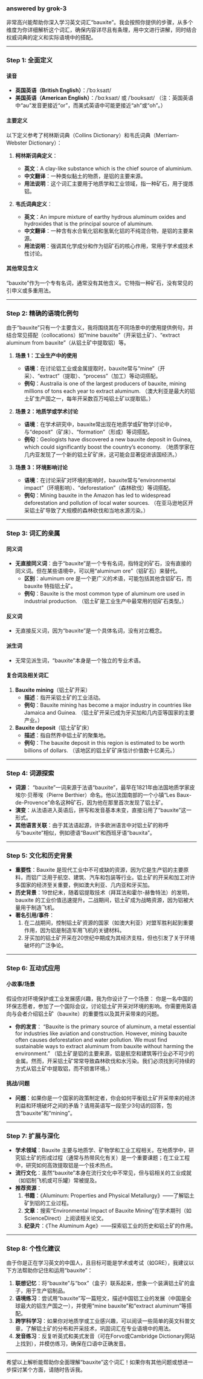 ### answered by grok-3
非常高兴能帮助你深入学习英文词汇“bauxite”。我会按照你提供的步骤，从多个维度为你详细解析这个词汇，确保内容详尽且有条理，用中文进行讲解，同时结合权威词典的定义和实际语境中的搭配。

---

### Step 1: 全面定义

#### 读音
- **英国英语（British English）**：/ˈbɔːksaɪt/
- **美国英语（American English）**：/ˈbɑːksaɪt/ 或 /ˈboʊksaɪt/
（注：英国英语中“au”发音更接近“or”，而美式英语中可能更接近“ah”或“oh”。）

#### 主要定义
以下定义参考了柯林斯词典（Collins Dictionary）和韦氏词典（Merriam-Webster Dictionary）：

1. **柯林斯词典定义**：
   - **英文**：A clay-like substance which is the chief source of aluminium.
   - **中文翻译**：一种类似黏土的物质，是铝的主要来源。
   - **用法说明**：这个词汇主要用于地质学和工业领域，指一种矿石，用于提炼铝。

2. **韦氏词典定义**：
   - **英文**：An impure mixture of earthy hydrous aluminum oxides and hydroxides that is the principal source of aluminum.
   - **中文翻译**：一种含有水合氧化铝和氢氧化铝的不纯混合物，是铝的主要来源。
   - **用法说明**：强调其化学成分和作为铝矿石的核心作用，常用于学术或技术性讨论。

#### 其他常见含义
“bauxite”作为一个专有名词，通常没有其他含义。它特指一种矿石，没有常见的引申义或多重用法。

---

### Step 2: 精确的语境化例句

由于“bauxite”只有一个主要含义，我将围绕其在不同场景中的使用提供例句，并结合常见搭配（collocations）如“mine bauxite”（开采铝土矿）、“extract aluminum from bauxite”（从铝土矿中提取铝）等。

1. **场景 1：工业生产中的使用**
   - **语境**：在讨论铝工业或金属提取时，bauxite常与“mine”（开采）、“extract”（提取）、“process”（加工）等动词搭配。
   - **例句**：Australia is one of the largest producers of bauxite, mining millions of tons each year to extract aluminum.
     （澳大利亚是最大的铝土矿生产国之一，每年开采数百万吨铝土矿以提取铝。）

2. **场景 2：地质学或学术讨论**
   - **语境**：在学术研究中，bauxite常出现在地质学或矿物学讨论中，与“deposit”（矿床）、“formation”（形成）等词搭配。
   - **例句**：Geologists have discovered a new bauxite deposit in Guinea, which could significantly boost the country’s economy.
     （地质学家在几内亚发现了一个新的铝土矿矿床，这可能会显著促进该国经济。）

3. **场景 3：环境影响讨论**
   - **语境**：在讨论采矿对环境的影响时，bauxite常与“environmental impact”（环境影响）、“deforestation”（森林砍伐）等词搭配。
   - **例句**：Mining bauxite in the Amazon has led to widespread deforestation and pollution of local water sources.
     （在亚马逊地区开采铝土矿导致了大规模的森林砍伐和当地水源污染。）

---

### Step 3: 词汇的亲属

#### 同义词
- **无直接同义词**：由于“bauxite”是一个专有名词，指特定的矿石，没有直接的同义词。但在某些语境中，可以用“aluminum ore”（铝矿石）来替代。
  - **区别**：aluminum ore 是一个更广义的术语，可能包括其他含铝矿石，而 bauxite 特指铝土矿。
  - **例句**：Bauxite is the most common type of aluminum ore used in industrial production.
    （铝土矿是工业生产中最常用的铝矿石类型。）

#### 反义词
- 无直接反义词，因为“bauxite”是一个具体名词，没有对立概念。

#### 派生词
- 无常见派生词，“bauxite”本身是一个独立的专业术语。

#### 复合词及相关词汇
1. **Bauxite mining**（铝土矿开采）
   - **描述**：指开采铝土矿的工业活动。
   - **例句**：Bauxite mining has become a major industry in countries like Jamaica and Guinea.
     （铝土矿开采已成为牙买加和几内亚等国家的主要产业。）
2. **Bauxite deposit**（铝土矿矿床）
   - **描述**：指自然界中铝土矿的聚集地。
   - **例句**：The bauxite deposit in this region is estimated to be worth billions of dollars.
     （该地区的铝土矿矿床估计价值数十亿美元。）

---

### Step 4: 词源探索

- **词源**： “bauxite”一词来源于法语“bauxite”，最早在1821年由法国地质学家皮埃尔·贝蒂埃（Pierre Berthier）命名。他以法国南部的一个小镇“Les Baux-de-Provence”命名这种矿石，因为他在那里首次发现了铝土矿。
- **演变**：从法语进入英语后，拼写和发音基本未变，直接沿用了“bauxite”这一形式。
- **其他语言关联**：由于其法语起源，许多欧洲语言中对铝土矿的称呼与“bauxite”相似，例如德语“Bauxit”和西班牙语“bauxita”。

---

### Step 5: 文化和历史背景

- **重要性**：Bauxite 是现代工业中不可或缺的资源，因为它是生产铝的主要原料，而铝广泛用于航空、建筑、汽车和包装等行业。铝土矿的开采和加工对许多国家的经济至关重要，例如澳大利亚、几内亚和牙买加。
- **历史背景**：19世纪末，随着铝提取技术（拜耳法和霍尔-赫鲁特法）的发明，bauxite 的工业价值迅速提升。二战期间，铝土矿成为战略资源，因为铝被大量用于制造飞机。
- **著名引用/事件**：
  1. 在二战期间，控制铝土矿资源的国家（如澳大利亚）对盟军胜利起到重要作用，因为铝是制造军用飞机的关键材料。
  2. 牙买加的铝土矿开采在20世纪中期成为其经济支柱，但也引发了关于环境破坏的广泛争论。

---

### Step 6: 互动式应用

#### 小故事/场景
假设你对环境保护或工业发展感兴趣，我为你设计了一个场景：
你是一名中国的环保志愿者，参加了一个国际会议，讨论铝土矿开采对环境的影响。你需要用英语向与会者介绍铝土矿（bauxite）的重要性以及其开采带来的问题。
- **你的发言**： “Bauxite is the primary source of aluminum, a metal essential for industries like aviation and construction. However, mining bauxite often causes deforestation and water pollution. We must find sustainable ways to extract aluminum from bauxite without harming the environment.”
  （铝土矿是铝的主要来源，铝是航空和建筑等行业必不可少的金属。然而，开采铝土矿常常导致森林砍伐和水污染。我们必须找到可持续的方式从铝土矿中提取铝，而不损害环境。）

#### 挑战/问题
- **问题**：如果你是一个国家的政策制定者，你会如何平衡铝土矿开采带来的经济利益和环境破坏之间的矛盾？请用英语写一段至少3句话的回答，包含“bauxite”和“mining”。

---

### Step 7: 扩展与深化

- **学术领域**：Bauxite 主要与地质学、矿物学和工业工程相关。在地质学中，研究铝土矿的形成过程（通常与热带风化有关）是一个重要课题；在工业工程中，研究如何高效提取铝是一个技术热点。
- **流行文化**：虽然“bauxite”本身在流行文化中不常见，但与铝相关的工业成就（如铝制飞机或可乐罐）常被提及。
- **推荐资源**：
  1. **书籍**：《Aluminum: Properties and Physical Metallurgy》——了解铝土矿到铝的工业过程。
  2. **文章**：搜索“Environmental Impact of Bauxite Mining”在学术期刊（如ScienceDirect）上阅读相关论文。
  3. **纪录片**：《The Aluminum Age》——探索铝工业的历史和铝土矿的作用。

---

### Step 8: 个性化建议

由于你是正在学习英文的中国人，且目标可能是学术或考试（如GRE），我建议以下方法帮助你记住和运用“bauxite”：
1. **联想记忆**：将“bauxite”与“box”（盒子）联系起来，想象一个装满铝土矿的盒子，用于生产铝制品。
2. **语境练习**：尝试用“bauxite”写一篇短文，描述中国铝工业的发展（中国是全球最大的铝生产国之一），并使用“mine bauxite”和“extract aluminum”等搭配。
3. **跨学科学习**：如果你对地质学或工业感兴趣，可以阅读一些简单的英文科普文章，了解铝土矿的分布和开采技术，巩固词汇在专业语境中的用法。
4. **发音练习**：反复听英式和美式发音（可在Forvo或Cambridge Dictionary网站上找到），并模仿练习，确保在口语中正确发音。

---

希望以上解析能帮助你全面理解“bauxite”这个词汇！如果你有其他问题或想进一步探讨某个方面，请随时告诉我。